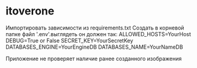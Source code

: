 # itoverone
Импортировать зависимости из requirements.txt
Создать в корневой папке файл '.env'.выглядеть он должен так:
ALLOWED_HOSTS=YourHost
DEBUG=True or False
SECRET_KEY=YourSecretKey
DATABASES_ENGINE=YourEngineDB
DATABASES_NAME=YourNameDB

Приложение не проверяет наличие ранее созданного изображения
